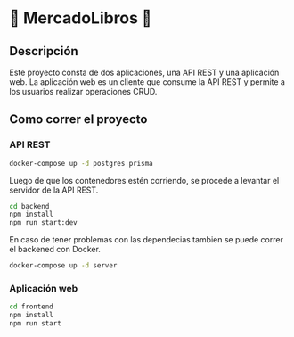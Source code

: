# 📓 MercadoLibros 📓

## Descripción

Este proyecto consta de dos aplicaciones, una API REST y una aplicación web.  La aplicación web es un cliente que consume la API REST y permite a los usuarios realizar operaciones CRUD.

## Como correr el proyecto

### API REST

```bash
docker-compose up -d postgres prisma
```

Luego de que los contenedores estén corriendo, se procede a levantar el servidor de la API REST.

```bash
cd backend
npm install
npm run start:dev
```

En caso de tener problemas con las dependecias tambien se puede correr el backened con Docker.

```bash
docker-compose up -d server
```

### Aplicación web

```bash
cd frontend
npm install 
npm run start
```